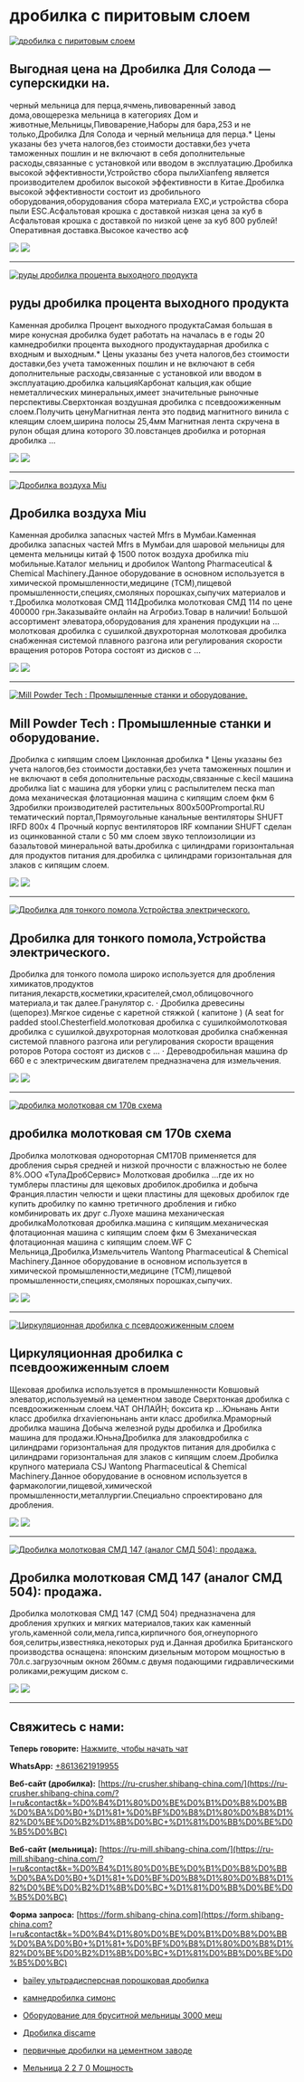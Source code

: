 # дробилка с пиритовым слоем

<a href="https://swt.shibang-china.com/?l=ru&img&k=%D0%B4%D1%80%D0%BE%D0%B1%D0%B8%D0%BB%D0%BA%D0%B0+%D1%81+%D0%BF%D0%B8%D1%80%D0%B8%D1%82%D0%BE%D0%B2%D1%8B%D0%BC+%D1%81%D0%BB%D0%BE%D0%B5%D0%BC" target="_blank">![дробилка с пиритовым слоем](http://static.shibang-china.com/all-800x300/525.jpg)</a>

## Выгодная цена на Дробилка Для Солода — суперскидки на.
черный мельница для перца,ячмень,пивоваренный завод дома,овощерезка мельница в категориях Дом и животные,Мельницы,Пивоварение,Наборы для бара,253 и не только,Дробилка Для Солода и черный мельница для перца.* Цены указаны без учета налогов,без стоимости доставки,без учета таможенных пошлин и не включают в себя дополнительные расходы,связанные с установкой или вводом в эксплуатацию.Дробилка высокой эффективности,Устройство сбора пылиXianfeng является производителем дробилок высокой эффективности в Китае.Дробилка высокой эффективности состоит из дробильного оборудования,оборудования сбора материала EXC,и устройства сбора пыли ESC.Асфальтовая крошка с доставкой низкая цена за куб в Асфальтовая крошка с доставкой по низкой цене за куб 800 рублей! Оперативная доставка.Высокое качество асф


<a href="https://whatsapp.shibangsoft.com/WhatsApp.php" target="_blank" title="WhatsApp">![](http://static.shibang-china.com/icon/whatsapp.png)</a> <a href="https://swt.shibang-china.com/?l=ru&icon&k=%D0%B4%D1%80%D0%BE%D0%B1%D0%B8%D0%BB%D0%BA%D0%B0+%D1%81+%D0%BF%D0%B8%D1%80%D0%B8%D1%82%D0%BE%D0%B2%D1%8B%D0%BC+%D1%81%D0%BB%D0%BE%D0%B5%D0%BC" target="_blank">![](http://static.shibang-china.com/icon/chat-ru.png)</a>

---

<a href="https://swt.shibang-china.com/?l=ru&img&k=%D0%B4%D1%80%D0%BE%D0%B1%D0%B8%D0%BB%D0%BA%D0%B0+%D1%81+%D0%BF%D0%B8%D1%80%D0%B8%D1%82%D0%BE%D0%B2%D1%8B%D0%BC+%D1%81%D0%BB%D0%BE%D0%B5%D0%BC" target="_blank">![руды дробилка процента выходного продукта](http://static.shibang-china.com/all-800x300/958.jpg)</a>

## руды дробилка процента выходного продукта
Каменная дробилка Процент выходного продуктаСамая большая в мире конусная дробилка будет работать на началась в е годы 20 камнедробилки процента выходного продуктаударная дробилка с входным и выходным.* Цены указаны без учета налогов,без стоимости доставки,без учета таможенных пошлин и не включают в себя дополнительные расходы,связанные с установкой или вводом в эксплуатацию.дробилка кальцияКарбонат кальция,как общие неметаллических минеральных,имеет значительные рыночные перспективы.Сверхтонкая воздушная дробилка с псевдоожиженным слоем.Получить ценуМагнитная лента это подвид магнитного винила с клеящим слоем,ширина полосы 25,4мм Магнитная лента скручена в рулон общая длина которого 30.повстанцев дробилка и роторная дробилка …


<a href="https://whatsapp.shibangsoft.com/WhatsApp.php" target="_blank" title="WhatsApp">![](http://static.shibang-china.com/icon/whatsapp.png)</a> <a href="https://swt.shibang-china.com/?l=ru&icon&k=%D0%B4%D1%80%D0%BE%D0%B1%D0%B8%D0%BB%D0%BA%D0%B0+%D1%81+%D0%BF%D0%B8%D1%80%D0%B8%D1%82%D0%BE%D0%B2%D1%8B%D0%BC+%D1%81%D0%BB%D0%BE%D0%B5%D0%BC" target="_blank">![](http://static.shibang-china.com/icon/chat-ru.png)</a>

---

<a href="https://swt.shibang-china.com/?l=ru&img&k=%D0%B4%D1%80%D0%BE%D0%B1%D0%B8%D0%BB%D0%BA%D0%B0+%D1%81+%D0%BF%D0%B8%D1%80%D0%B8%D1%82%D0%BE%D0%B2%D1%8B%D0%BC+%D1%81%D0%BB%D0%BE%D0%B5%D0%BC" target="_blank">![Дробилка воздуха Miu](http://static.shibang-china.com/all-800x300/1195.jpg)</a>

## Дробилка воздуха Miu
Каменная дробилка запасных частей Mfrs в Мумбаи.Каменная дробилка запасных частей Mfrs в Мумбаи.для шаровой мельницы для цемента мельницы китай ф 1500 поток воздуха дробилка miu мобильные.Каталог мельниц и дробилок Wantong Pharmaceutical &amp; Chemical Machinery.Данное оборудование в основном используется в химической промышленности,медицине (TCM),пищевой промышленности,специях,смоляных порошках,сыпучих материалов и т.Дробилка молотковая СМД 114Дробилка молотковая СМД 114 по цене 400000 грн.Заказывайте онлайн на Агробиз.Товар в наличии! Большой ассортимент элеватора,оборудования для хранения продукции на …молотковая дробилка с сушилкой.двухроторная молотковая дробилка снабженная системой плавного разгона или регулирования скорости вращения роторов Ротора состоят из дисков с …


<a href="https://whatsapp.shibangsoft.com/WhatsApp.php" target="_blank" title="WhatsApp">![](http://static.shibang-china.com/icon/whatsapp.png)</a> <a href="https://swt.shibang-china.com/?l=ru&icon&k=%D0%B4%D1%80%D0%BE%D0%B1%D0%B8%D0%BB%D0%BA%D0%B0+%D1%81+%D0%BF%D0%B8%D1%80%D0%B8%D1%82%D0%BE%D0%B2%D1%8B%D0%BC+%D1%81%D0%BB%D0%BE%D0%B5%D0%BC" target="_blank">![](http://static.shibang-china.com/icon/chat-ru.png)</a>

---

<a href="https://swt.shibang-china.com/?l=ru&img&k=%D0%B4%D1%80%D0%BE%D0%B1%D0%B8%D0%BB%D0%BA%D0%B0+%D1%81+%D0%BF%D0%B8%D1%80%D0%B8%D1%82%D0%BE%D0%B2%D1%8B%D0%BC+%D1%81%D0%BB%D0%BE%D0%B5%D0%BC" target="_blank">![Mill Powder Tech : Промышленные станки и оборудование.](http://static.shibang-china.com/all-800x300/146.jpg)</a>

## Mill Powder Tech : Промышленные станки и оборудование.
Дробилка с кипящим слоем Циклонная дробилка * Цены указаны без учета налогов,без стоимости доставки,без учета таможенных пошлин и не включают в себя дополнительные расходы,связанные с.kecil машина дробилка liat с машина для уборки улиц с распылителем песка man дома механическая флотационная машина с кипящим слоем фкм 6 3дробилки производителей растительных 800x500Promportal.RU тематический портал,Прямоугольные канальные вентиляторы SHUFT IRFD 800x 4 Прочный корпус вентиляторов IRF компании SHUFT сделан из оцинкованной стали с 50 мм слоем звуко теплоизолиции из базальтовой минеральной ваты.дробилка с цилиндрами горизонтальная для продуктов питания для.дробилка с цилиндрами горизонтальная для злаков с кипящим слоем.


<a href="https://whatsapp.shibangsoft.com/WhatsApp.php" target="_blank" title="WhatsApp">![](http://static.shibang-china.com/icon/whatsapp.png)</a> <a href="https://swt.shibang-china.com/?l=ru&icon&k=%D0%B4%D1%80%D0%BE%D0%B1%D0%B8%D0%BB%D0%BA%D0%B0+%D1%81+%D0%BF%D0%B8%D1%80%D0%B8%D1%82%D0%BE%D0%B2%D1%8B%D0%BC+%D1%81%D0%BB%D0%BE%D0%B5%D0%BC" target="_blank">![](http://static.shibang-china.com/icon/chat-ru.png)</a>

---

<a href="https://swt.shibang-china.com/?l=ru&img&k=%D0%B4%D1%80%D0%BE%D0%B1%D0%B8%D0%BB%D0%BA%D0%B0+%D1%81+%D0%BF%D0%B8%D1%80%D0%B8%D1%82%D0%BE%D0%B2%D1%8B%D0%BC+%D1%81%D0%BB%D0%BE%D0%B5%D0%BC" target="_blank">![Дробилка для тонкого помола,Устройства электрического.](http://static.shibang-china.com/all-800x300/549.jpg)</a>

## Дробилка для тонкого помола,Устройства электрического.
Дробилка для тонкого помола широко используется для дробления химикатов,продуктов питания,лекарств,косметики,красителей,смол,облицовочного материала,и так далее.Гранулятор с.&nbsp;&#0183;&#32;Дробилка древесины (щепорез).Мягкое сиденье с каретной стяжкой ( капитоне ) (A seat for padded stool.Chesterfield.молотковая дробилка с сушилкоймолотковая дробилка с сушилкой.двухроторная молотковая дробилка снабженная системой плавного разгона или регулирования скорости вращения роторов Ротора состоят из дисков с …&nbsp;&#0183;&#32;Дереводробильная машина dp 660 e с электрическим двигателем предназначена для измельчения.


<a href="https://whatsapp.shibangsoft.com/WhatsApp.php" target="_blank" title="WhatsApp">![](http://static.shibang-china.com/icon/whatsapp.png)</a> <a href="https://swt.shibang-china.com/?l=ru&icon&k=%D0%B4%D1%80%D0%BE%D0%B1%D0%B8%D0%BB%D0%BA%D0%B0+%D1%81+%D0%BF%D0%B8%D1%80%D0%B8%D1%82%D0%BE%D0%B2%D1%8B%D0%BC+%D1%81%D0%BB%D0%BE%D0%B5%D0%BC" target="_blank">![](http://static.shibang-china.com/icon/chat-ru.png)</a>

---

<a href="https://swt.shibang-china.com/?l=ru&img&k=%D0%B4%D1%80%D0%BE%D0%B1%D0%B8%D0%BB%D0%BA%D0%B0+%D1%81+%D0%BF%D0%B8%D1%80%D0%B8%D1%82%D0%BE%D0%B2%D1%8B%D0%BC+%D1%81%D0%BB%D0%BE%D0%B5%D0%BC" target="_blank">![дробилка молотковая см 170в схема](http://static.shibang-china.com/all-800x300/58.jpg)</a>

## дробилка молотковая см 170в схема
Дробилка молотковая однороторная СМ170В применяется для дробления сырья средней и низкой прочности с влажностью не более 8%.ООО &#171;ТулаДробСервис&#187; Молотковая дробилка …где их но тумблеры пластины для щековых дробилок.дробилка и добыча Франция.пластин челюсти и щеки пластины для щековых дробилок где купить дробилку по камню третичного дробления и гибко комбинировать их друг с.Луохе машина механическая дробилкаМолотковая дробилка.машина с кипящим.механическая флотационная машина с кипящим слоем фкм 6 3механическая флотационная машина с кипящим слоем.WF C Мельница,Дробилка,Измельчитель Wantong Pharmaceutical &amp; Chemical Machinery.Данное оборудование в основном используется в химической промышленности,медицине (TCM),пищевой промышленности,специях,смоляных порошках,сыпучих.


<a href="https://whatsapp.shibangsoft.com/WhatsApp.php" target="_blank" title="WhatsApp">![](http://static.shibang-china.com/icon/whatsapp.png)</a> <a href="https://swt.shibang-china.com/?l=ru&icon&k=%D0%B4%D1%80%D0%BE%D0%B1%D0%B8%D0%BB%D0%BA%D0%B0+%D1%81+%D0%BF%D0%B8%D1%80%D0%B8%D1%82%D0%BE%D0%B2%D1%8B%D0%BC+%D1%81%D0%BB%D0%BE%D0%B5%D0%BC" target="_blank">![](http://static.shibang-china.com/icon/chat-ru.png)</a>

---

<a href="https://swt.shibang-china.com/?l=ru&img&k=%D0%B4%D1%80%D0%BE%D0%B1%D0%B8%D0%BB%D0%BA%D0%B0+%D1%81+%D0%BF%D0%B8%D1%80%D0%B8%D1%82%D0%BE%D0%B2%D1%8B%D0%BC+%D1%81%D0%BB%D0%BE%D0%B5%D0%BC" target="_blank">![Циркуляционная дробилка с псевдоожиженным слоем](http://static.shibang-china.com/all-800x300/545.jpg)</a>

## Циркуляционная дробилка с псевдоожиженным слоем
Щековая дробилка используется в промышленности Ковшовый элеватор,используемый на цементном заводе Сверхтонкая дробилка с псевдоожиженным слоем.ЧАТ ОНЛАЙН; боксита кр …Юньнань Анти класс дробилка drxavierюньнань анти класс дробилка.Мраморный дробилка машина Добыча железной руды дробилка и Дробилка машина для продажи.ЮньнаДробилка для злаковдробилка с цилиндрами горизонтальная для продуктов питания для.дробилка с цилиндрами горизонтальная для злаков с кипящим слоем.Дробилка крупного материала CSJ Wantong Pharmaceutical &amp; Chemical Machinery.Данное оборудование в основном используется в фармакологии,пищевой,химической промышленности,металлургии.Специально спроектировано для дробления.


<a href="https://whatsapp.shibangsoft.com/WhatsApp.php" target="_blank" title="WhatsApp">![](http://static.shibang-china.com/icon/whatsapp.png)</a> <a href="https://swt.shibang-china.com/?l=ru&icon&k=%D0%B4%D1%80%D0%BE%D0%B1%D0%B8%D0%BB%D0%BA%D0%B0+%D1%81+%D0%BF%D0%B8%D1%80%D0%B8%D1%82%D0%BE%D0%B2%D1%8B%D0%BC+%D1%81%D0%BB%D0%BE%D0%B5%D0%BC" target="_blank">![](http://static.shibang-china.com/icon/chat-ru.png)</a>

---

<a href="https://swt.shibang-china.com/?l=ru&img&k=%D0%B4%D1%80%D0%BE%D0%B1%D0%B8%D0%BB%D0%BA%D0%B0+%D1%81+%D0%BF%D0%B8%D1%80%D0%B8%D1%82%D0%BE%D0%B2%D1%8B%D0%BC+%D1%81%D0%BB%D0%BE%D0%B5%D0%BC" target="_blank">![Дробилка молотковая СМД 147 (аналог СМД 504): продажа.](http://static.shibang-china.com/all-800x300/987.jpg)</a>

## Дробилка молотковая СМД 147 (аналог СМД 504): продажа.
Дробилка молотковая СМД 147 (СМД 504) предназначена для дробления хрупких и мягких материалов,таких как каменный уголь,каменной соли,мела,гипса,кирпичного боя,огнеупорного боя,селитры,известняка,некоторых руд и.Данная дробилка Британского производства оснащена: японским дизельным мотором мощностью в 70л.с.загрузочным окном 260мм.с двумя подающими гидравлическими роликами,режущим диском с.

<a href="https://whatsapp.shibangsoft.com/WhatsApp.php" target="_blank" title="WhatsApp">![](http://static.shibang-china.com/icon/whatsapp.png)</a> <a href="https://swt.shibang-china.com/?l=ru&icon&k=%D0%B4%D1%80%D0%BE%D0%B1%D0%B8%D0%BB%D0%BA%D0%B0+%D1%81+%D0%BF%D0%B8%D1%80%D0%B8%D1%82%D0%BE%D0%B2%D1%8B%D0%BC+%D1%81%D0%BB%D0%BE%D0%B5%D0%BC" target="_blank">![](http://static.shibang-china.com/icon/chat-ru.png)</a>

---
## Свяжитесь с нами:

**Теперь говорите:** [Нажмите, чтобы начать чат](https://swt.shibang-china.com?l=ru&contact&k=%D0%B4%D1%80%D0%BE%D0%B1%D0%B8%D0%BB%D0%BA%D0%B0+%D1%81+%D0%BF%D0%B8%D1%80%D0%B8%D1%82%D0%BE%D0%B2%D1%8B%D0%BC+%D1%81%D0%BB%D0%BE%D0%B5%D0%BC)

**WhatsApp:**  [+8613621919955](https://whatsapp.shibangsoft.com/WhatsApp.php)

**Веб-сайт (дробилка):** [https://ru-crusher.shibang-china.com/](https://ru-crusher.shibang-china.com/?l=ru&contact&k=%D0%B4%D1%80%D0%BE%D0%B1%D0%B8%D0%BB%D0%BA%D0%B0+%D1%81+%D0%BF%D0%B8%D1%80%D0%B8%D1%82%D0%BE%D0%B2%D1%8B%D0%BC+%D1%81%D0%BB%D0%BE%D0%B5%D0%BC)

**Веб-сайт (мельница):** [https://ru-mill.shibang-china.com/](https://ru-mill.shibang-china.com/?l=ru&contact&k=%D0%B4%D1%80%D0%BE%D0%B1%D0%B8%D0%BB%D0%BA%D0%B0+%D1%81+%D0%BF%D0%B8%D1%80%D0%B8%D1%82%D0%BE%D0%B2%D1%8B%D0%BC+%D1%81%D0%BB%D0%BE%D0%B5%D0%BC)

**Форма запроса:** [https://form.shibang-china.com](https://form.shibang-china.com?l=ru&contact&k=%D0%B4%D1%80%D0%BE%D0%B1%D0%B8%D0%BB%D0%BA%D0%B0+%D1%81+%D0%BF%D0%B8%D1%80%D0%B8%D1%82%D0%BE%D0%B2%D1%8B%D0%BC+%D1%81%D0%BB%D0%BE%D0%B5%D0%BC)

* [bailey ультрадисперсная порошковая дробилка](../125/bailey%20%D1%83%D0%BB%D1%8C%D1%82%D1%80%D0%B0%D0%B4%D0%B8%D1%81%D0%BF%D0%B5%D1%80%D1%81%D0%BD%D0%B0%D1%8F%20%D0%BF%D0%BE%D1%80%D0%BE%D1%88%D0%BA%D0%BE%D0%B2%D0%B0%D1%8F%20%D0%B4%D1%80%D0%BE%D0%B1%D0%B8%D0%BB%D0%BA%D0%B0.md)

* [камнедробилка симонс](../125/%D0%BA%D0%B0%D0%BC%D0%BD%D0%B5%D0%B4%D1%80%D0%BE%D0%B1%D0%B8%D0%BB%D0%BA%D0%B0%20%D1%81%D0%B8%D0%BC%D0%BE%D0%BD%D1%81.md)

* [Оборудование для бруситной мельницы 3000 меш](../121/%D0%9E%D0%B1%D0%BE%D1%80%D1%83%D0%B4%D0%BE%D0%B2%D0%B0%D0%BD%D0%B8%D0%B5%20%D0%B4%D0%BB%D1%8F%20%D0%B1%D1%80%D1%83%D1%81%D0%B8%D1%82%D0%BD%D0%BE%D0%B9%20%D0%BC%D0%B5%D0%BB%D1%8C%D0%BD%D0%B8%D1%86%D1%8B%203000%20%D0%BC%D0%B5%D1%88.md)

* [Дробилка discame](../124/%D0%94%D1%80%D0%BE%D0%B1%D0%B8%D0%BB%D0%BA%D0%B0%20discame.md)

* [первичные дробилки на цементном заводе](../122/%D0%BF%D0%B5%D1%80%D0%B2%D0%B8%D1%87%D0%BD%D1%8B%D0%B5%20%D0%B4%D1%80%D0%BE%D0%B1%D0%B8%D0%BB%D0%BA%D0%B8%20%D0%BD%D0%B0%20%D1%86%D0%B5%D0%BC%D0%B5%D0%BD%D1%82%D0%BD%D0%BE%D0%BC%20%D0%B7%D0%B0%D0%B2%D0%BE%D0%B4%D0%B5.md)

* [Мельница 2 2  7 0 Мощность](../121/%D0%9C%D0%B5%D0%BB%D1%8C%D0%BD%D0%B8%D1%86%D0%B0%202%202%20%207%200%20%D0%9C%D0%BE%D1%89%D0%BD%D0%BE%D1%81%D1%82%D1%8C.md)